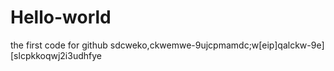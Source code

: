 # Hello-world
the first code for github
sdcweko,ckwemwe-9ujcpmamdc;w[eip]qalckw-9e][slcpkkoqwj2i3udhfye
